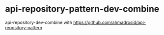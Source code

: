 # api-repository-pattern-dev-combine
api-repository-dev-combine with https://github.com/ahmadrosid/api-repository-pattern
